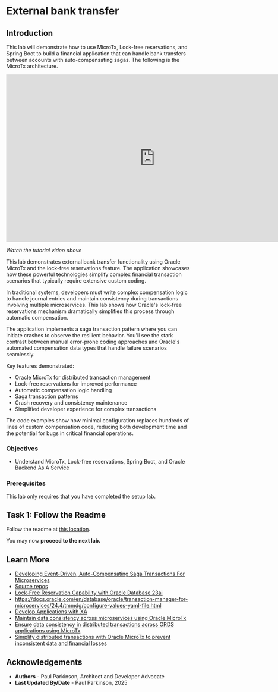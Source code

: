 # External bank transfer

## Introduction




This lab will demonstrate how to use MicroTx, Lock-free reservations, and Spring Boot to build a financial application that can handle bank transfers between accounts with auto-compensating sagas.
The following is the MicroTx architecture.


<iframe width="800" height="450" src="https://www.youtube.com/embed/qHVYXagpAC0?start=466" title="YouTube video player" frameborder="0" allow="accelerometer; autoplay; clipboard-write; encrypted-media; gyroscope; picture-in-picture; web-share" allowfullscreen></iframe>

*Watch the tutorial video above*

This lab demonstrates external bank transfer functionality using Oracle MicroTx and the lock-free reservations feature. The application showcases how these powerful technologies simplify complex financial transaction scenarios that typically require extensive custom coding.

In traditional systems, developers must write complex compensation logic to handle journal entries and maintain consistency during transactions involving multiple microservices. This lab shows how Oracle's lock-free reservations mechanism dramatically simplifies this process through automatic compensation.

The application implements a saga transaction pattern where you can initiate crashes to observe the resilient behavior. You'll see the stark contrast between manual error-prone coding approaches and Oracle's automated compensation data types that handle failure scenarios seamlessly.

Key features demonstrated:
- Oracle MicroTx for distributed transaction management
- Lock-free reservations for improved performance
- Automatic compensation logic handling
- Saga transaction patterns
- Crash recovery and consistency maintenance
- Simplified developer experience for complex transactions

The code examples show how minimal configuration replaces hundreds of lines of custom compensation code, reducing both development time and the potential for bugs in critical financial operations.

### Objectives

- Understand MicroTx, Lock-free reservations, Spring Boot, and Oracle Backend As A Service


### Prerequisites

This lab only requires that you have completed the setup lab.

## Task 1: Follow the Readme

Follow the readme at [this location](https://github.com/paulparkinson/oracle-ai-for-sustainable-dev/tree/main/financial/graph-circular-payments).

You may now **proceed to the next lab.**

## Learn More
* [Developing Event-Driven, Auto-Compensating Saga Transactions For Microservices](https://dzone.com/articles/developing-saga-transactions-for-microservices)
* [Source repos](https://github.com/paulparkinson/saga-examples)
* [Lock-Free Reservation Capability with Oracle Database 23ai](https://blogs.oracle.com/dbstorage/post/new-lockfree-reservation-capability-with-oracle-database-23ai)
* https://docs.oracle.com/en/database/oracle/transaction-manager-for-microservices/24.4/tmmdg/configure-values-yaml-file.html
* [Develop Applications with XA](http://docs.oracle.com/en/database/oracle/transaction-manager-for-microservices/23.4.1/tmmdg/develop-xa-applications.html#GUID-D9681E76-3F37-4AC0-8914-F27B030A93F5)
* [Maintain data consistency across microservices using Oracle MicroTx](https://apexapps.oracle.com/pls/apex/r/dbpm/livelabs/run-workshop?p210_wid=3445)
* [Ensure data consistency in distributed transactions across ORDS applications using MicroTx](https://apexapps.oracle.com/pls/apex/r/dbpm/livelabs/view-workshop?wid=3886)
* [Simplify distributed transactions with Oracle MicroTx to prevent inconsistent data and financial losses](https://apexapps.oracle.com/pls/apex/r/dbpm/livelabs/view-workshop?wid=3725)

## Acknowledgements
* **Authors** - Paul Parkinson, Architect and Developer Advocate
* **Last Updated By/Date** - Paul Parkinson, 2025
